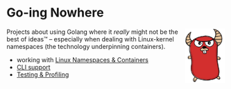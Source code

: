 # Go-ing Nowhere
<img src="_images/gone.png" style="width: 6.66em; float: right;" title="Go-ing Nowhere">

Projects about using Golang where it _really_ might not be the best of ideas™ –
especially when dealing with Linux-kernel namespaces (the technology
underpinning containers).

* working with [Linux Namespaces & Containers](/go-low)
* [CLI support](/go-cli)
* [Testing & Profiling](/go-testprof)
